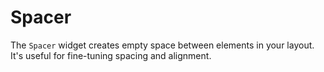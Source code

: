 # Spacer

The `Spacer` widget creates empty space between elements in your layout. It's useful for fine-tuning spacing and alignment.

<WidgetDocs Type="Ivy.Spacer" ExtensionTypes="Ivy.SpacerExtensions" SourceUrl="https://github.com/Ivy-Interactive/Ivy-Framework/blob/main/Ivy/Widgets/Primitives/Spacer.cs"/> 